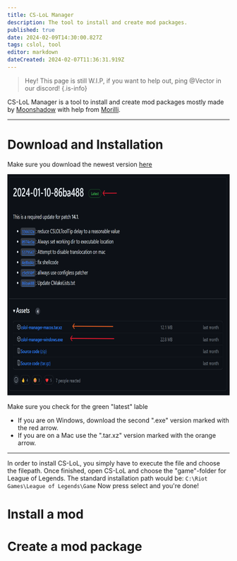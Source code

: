 ```yaml
---
title: CS-LoL Manager
description: The tool to install and create mod packages.
published: true
date: 2024-02-09T14:30:00.827Z
tags: cslol, tool
editor: markdown
dateCreated: 2024-02-07T11:36:31.919Z
---
```


> Hey!
> This page is still W.I.P, if you want to help out, ping @Vector in our discord!
{.is-info}

CS-LoL Manager is a tool to install and create mod packages mostly made by [Moonshadow](https://github.com/moonshadow565) with help from [Morilli](https://github.com/Morilli).

---

# Download and Installation
Make sure you download the newest version [here](https://github.com/LeagueToolkit/cslol-manager/releases)

<img src="/csloldownload.png" alt="cs-lol download" style="height: 500px" />

Make sure you check for the green "latest" lable
- If you are on Windows, download the second ".exe" version marked with the red arrow.
- If you are on a Mac use the ".tar.xz" version marked with the orange arrow.

---

In order to install CS-LoL, you simply have to execute the file and choose the filepath. Once finished, open CS-LoL and choose the "game"-folder for League of Legends. 
The standard installation path would be: 
`C:\Riot Games\League of Legends\Game`
Now press select and you're done!

# Install a mod

# Create a mod package